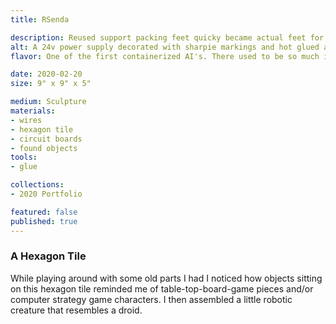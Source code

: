 ```yaml
---
title: RSenda

description: Reused support packing feet quicky became actual feet for a form that came to mind. This little guy is (mainly) used for games.
alt: A 24v power supply decorated with sharpie markings and hot glued attachments, placed on a hex title.
flavor: One of the first containerized AI's. There used to be so much informational overflow you couldn't contain it within a single cord..

date: 2020-02-20
size: 9" x 9" x 5"

medium: Sculpture
materials:
- wires
- hexagon tile
- circuit boards
- found objects
tools:
- glue

collections:
- 2020 Portfolio

featured: false
published: true
---
```


### A Hexagon Tile 
While playing around with some old parts I had I noticed how objects sitting on this hexagon tile reminded me of table-top-board-game pieces and/or computer strategy game characters.
I then assembled a little robotic creature that resembles a droid.
